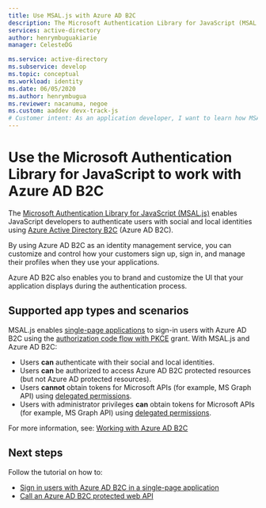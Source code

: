 ```yaml
---
title: Use MSAL.js with Azure AD B2C
description: The Microsoft Authentication Library for JavaScript (MSAL.js) enables applications to work with Azure AD B2C and acquire tokens to call secured web APIs. These web APIs can be Microsoft Graph, other Microsoft APIs, web APIs from others, or your own web API.
services: active-directory
author: henrymbuguakiarie
manager: CelesteDG

ms.service: active-directory
ms.subservice: develop
ms.topic: conceptual
ms.workload: identity
ms.date: 06/05/2020
ms.author: henrymbugua
ms.reviewer: nacanuma, negoe
ms.custom: aaddev devx-track-js
# Customer intent: As an application developer, I want to learn how MSAL.js can be used with Azure AD B2C for authentication and authorization in my organization's web apps and web APIs that my customers log in to and use.
---
```


# Use the Microsoft Authentication Library for JavaScript to work with Azure AD B2C

The [Microsoft Authentication Library for JavaScript (MSAL.js)](https://github.com/AzureAD/microsoft-authentication-library-for-js) enables JavaScript developers to authenticate users with social and local identities using [Azure Active Directory B2C](../../active-directory-b2c/overview.md) (Azure AD B2C).

By using Azure AD B2C as an identity management service, you can customize and control how your customers sign up, sign in, and manage their profiles when they use your applications. 

Azure AD B2C also enables you to brand and customize the UI that your application displays during the authentication process.

## Supported app types and scenarios

MSAL.js enables [single-page applications](../../active-directory-b2c/application-types.md#single-page-applications) to sign-in users with Azure AD B2C using the [authorization code flow with PKCE](../../active-directory-b2c/authorization-code-flow.md) grant. With MSAL.js and Azure AD B2C:

- Users **can** authenticate with their social and local identities.
- Users **can** be authorized to access Azure AD B2C protected resources (but not Azure AD protected resources).
- Users **cannot** obtain tokens for Microsoft APIs (for example, MS Graph API) using [delegated permissions](./v2-permissions-and-consent.md#permission-types).
- Users with administrator privileges **can** obtain tokens for Microsoft APIs (for example, MS Graph API) using [delegated permissions](./v2-permissions-and-consent.md#permission-types).

For more information, see: [Working with Azure AD B2C](https://github.com/AzureAD/microsoft-authentication-library-for-js/blob/dev/lib/msal-browser/docs/working-with-b2c.md)

## Next steps

Follow the tutorial on how to:

- [Sign in users with Azure AD B2C in a single-page application](../../active-directory-b2c/configure-authentication-sample-spa-app.md)
- [Call an Azure AD B2C protected web API](../../active-directory-b2c/enable-authentication-web-api.md)